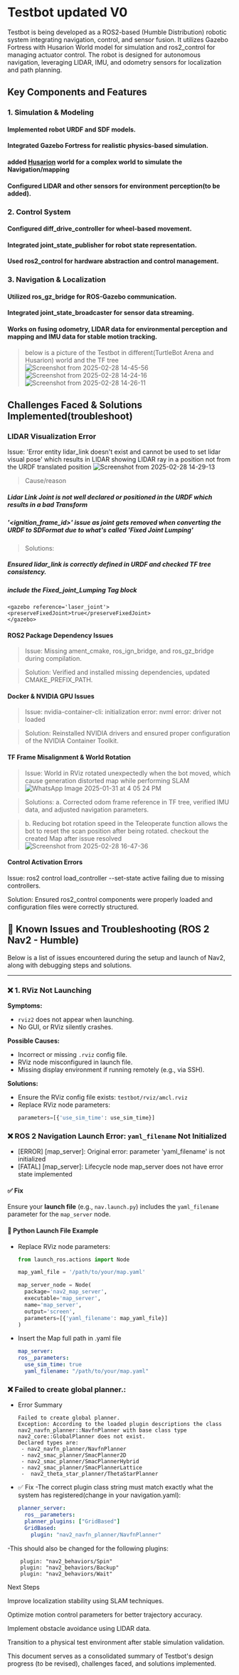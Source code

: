 # Testbot updated V0

Testbot is being developed as a ROS2-based (Humble Distribution) robotic system integrating navigation, control, and sensor fusion. It utilizes Gazebo Fortress with Husarion World model for simulation and ros2_control for managing actuator control. The robot is designed for autonomous navigation, leveraging LIDAR, IMU, and odometry sensors for localization and path planning.

## Key Components and Features

### 1. Simulation & Modeling

  #### Implemented robot URDF and SDF models.

 #### Integrated Gazebo Fortress for realistic physics-based simulation.
 #### added [Husarion](https://husarion.com/tutorials/howtostart/rosbotxl-quick-start/) world for a complex world to simulate the Navigation/mapping

#### Configured LIDAR and other sensors for environment perception(to be added).

### 2. Control System

#### Configured diff_drive_controller for wheel-based movement.

#### Integrated joint_state_publisher for robot state representation.

#### Used ros2_control for hardware abstraction and control management.

### 3. Navigation & Localization

#### Utilized ros_gz_bridge for ROS-Gazebo communication.

#### Integrated joint_state_broadcaster for sensor data streaming.

#### Works on fusing odometry, LIDAR data for environmental perception and mapping and IMU data for stable motion tracking.

> below is a picture of the Testbot in different(TurtleBot Arena and Husarion) world and the TF tree
![Screenshot from 2025-02-28 14-45-56](https://github.com/user-attachments/assets/fa275afd-6fe1-4251-8eb2-502beef356f6)
![Screenshot from 2025-02-28 14-24-16](https://github.com/user-attachments/assets/26ac0b15-961a-4dd8-9d2d-2f8a9f808fb3)![Screenshot from 2025-02-28 14-26-11](https://github.com/user-attachments/assets/4479aa42-eeda-4079-b791-50568485f316)


## Challenges Faced & Solutions Implemented(troubleshoot)

### LIDAR Visualization Error

Issue: 'Error entity lidar_link doesn't exist and cannot be used to set lidar visual pose' which results in LIDAR showing LIDAR ray in a position not from the URDF translated position
![Screenshot from 2025-02-28 14-29-13](https://github.com/user-attachments/assets/b3c83e36-0250-4c98-bad1-50bb0546a82d)

> Cause/reason
##### Lidar Link Joint is not well declared or positioned in the URDF which results in a bad Transform
##### '<ignition_frame_id>' issue as joint gets removed when converting the URDF to SDFormat due to what's called 'Fixed Joint Lumping'
> Solutions: 
##### Ensured lidar_link is correctly defined in URDF and checked TF tree consistency.
#####  include the Fixed_joint_Lumping Tag block 
    <gazebo reference='laser_joint'>       
    <preserveFixedJoint>true</preserveFixedJoint>
    </gazebo>

#### ROS2 Package Dependency Issues

> Issue: Missing ament_cmake, ros_ign_bridge, and ros_gz_bridge during compilation.

>Solution: Verified and installed missing dependencies, updated CMAKE_PREFIX_PATH.

#### Docker & NVIDIA GPU Issues

>Issue: nvidia-container-cli: initialization error: nvml error: driver not loaded

>Solution: Reinstalled NVIDIA drivers and ensured proper configuration of the NVIDIA Container Toolkit.

#### TF Frame Misalignment & World Rotation

> Issue: World in RViz rotated unexpectedly when the bot moved, which cause generation distorted map while performing SLAM
![WhatsApp Image 2025-01-31 at 4 05 24 PM](https://github.com/user-attachments/assets/09e742e6-99db-4a75-93c8-2361319d9a77)


>Solutions:
> a. Corrected odom frame reference in TF tree, verified IMU data, and adjusted navigation parameters.

> b. Reducing bot rotation speed in the Teleoperate function allows the bot to reset the scan position after being rotated.
> checkout the created Map after issue resolved
![Screenshot from 2025-02-28 16-47-36](https://github.com/user-attachments/assets/4e8abd2e-03ae-41ec-b404-2a82de2e6a18)


#### Control Activation Errors

Issue: ros2 control load_controller --set-state active failing due to missing controllers.

Solution: Ensured ros2_control components were properly loaded and configuration files were correctly structured.

## 🐞 Known Issues and Troubleshooting (ROS 2 Nav2 - Humble)

Below is a list of issues encountered during the setup and launch of Nav2, along with debugging steps and solutions.

---

### ❌ 1. RViz Not Launching

**Symptoms:**
- `rviz2` does not appear when launching.
- No GUI, or RViz silently crashes.

**Possible Causes:**
- Incorrect or missing `.rviz` config file.
- RViz node misconfigured in launch file.
- Missing display environment if running remotely (e.g., via SSH).

**Solutions:**
- Ensure the RViz config file exists: `testbot/rviz/amcl.rviz`
- Replace RViz node parameters:
  ```python
  parameters=[{'use_sim_time': use_sim_time}]
  
### ❌ ROS 2 Navigation Launch Error: `yaml_filename` Not Initialized

- [ERROR] [map_server]: Original error: parameter 'yaml_filename' is not initialized
- [FATAL] [map_server]: Lifecycle node map_server does not have error state implemented

#### ✅ Fix

Ensure your **launch file** (e.g., `nav.launch.py`) includes the `yaml_filename` parameter for the `map_server` node.

#### 🔧 Python Launch File Example

- Replace RViz node parameters:
  ```python
  from launch_ros.actions import Node

  map_yaml_file = '/path/to/your/map.yaml'

  map_server_node = Node(
    package='nav2_map_server',
    executable='map_server',
    name='map_server',
    output='screen',
    parameters=[{'yaml_filename': map_yaml_file}]
  )
- Insert the Map full path in .yaml file
  ```yaml
  map_server:
  ros__parameters:
    use_sim_time: true
    yaml_filename: "/path/to/your/map.yaml"
### ❌ Failed to create global planner.:

* Error Summary
  ```vbnet
  Failed to create global planner.
  Exception: According to the loaded plugin descriptions the class nav2_navfn_planner::NavfnPlanner with base class type nav2_core::GlobalPlanner does not exist.
  Declared types are: 
   - nav2_navfn_planner/NavfnPlanner 
   - nav2_smac_planner/SmacPlanner2D 
   - nav2_smac_planner/SmacPlannerHybrid 
   - nav2_smac_planner/SmacPlannerLattice 
   -  nav2_theta_star_planner/ThetaStarPlanner
 *  ✅ Fix
  -The correct plugin class string must match exactly what the system has registered(change in your navigation.yaml):
    ```yaml
    planner_server:
      ros__parameters:
      planner_plugins: ["GridBased"]
      GridBased:
        plugin: "nav2_navfn_planner/NavfnPlanner"
    
  -This should also be changed for the following plugins:
    
        plugin: "nav2_behaviors/Spin"
        plugin: "nav2_behaviors/Backup"
        plugin: "nav2_behaviors/Wait"
   
    
  
Next Steps

Improve localization stability using SLAM techniques.

Optimize motion control parameters for better trajectory accuracy.

Implement obstacle avoidance using LIDAR data.

Transition to a physical test environment after stable simulation validation.

This document serves as a consolidated summary of Testbot's design progress (to be revised), challenges faced, and solutions implemented.


